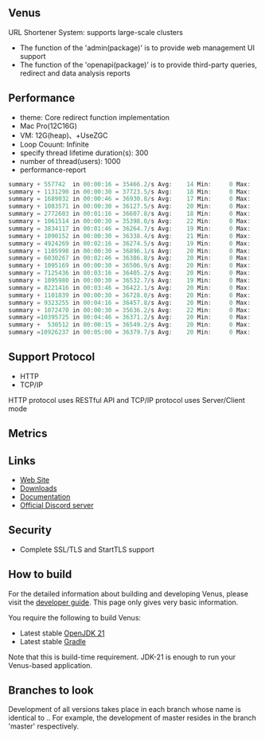 ## Venus
URL Shortener System: supports large-scale clusters
- The function of the 'admin(package)' is to provide web management UI support
- The function of the 'openapi(package)' is to provide third-party queries, redirect and data analysis reports

## Performance
- theme: Core redirect function implementation
- Mac Pro(12C16G)
- VM: 12G(heap)、+UseZGC
- Loop Couunt: Infinite
- specify thread lifetime duration(s): 300
- number of thread(users): 1000
- performance-report
```java
summary + 557742  in 00:00:16 = 35466.2/s Avg:    14 Min:     0 Max:   142 Err:     0 (0.00%) Active: 1000 Started: 1000 Finished: 0
summary + 1131290 in 00:00:30 = 37723.5/s Avg:    18 Min:     0 Max:   195 Err:     0 (0.00%) Active: 1000 Started: 1000 Finished: 0
summary = 1689032 in 00:00:46 = 36930.8/s Avg:    17 Min:     0 Max:   195 Err:     0 (0.00%)
summary + 1083571 in 00:00:30 = 36127.5/s Avg:    20 Min:     0 Max:   185 Err:     0 (0.00%) Active: 1000 Started: 1000 Finished: 0
summary = 2772603 in 00:01:16 = 36607.8/s Avg:    18 Min:     0 Max:   195 Err:     0 (0.00%)
summary + 1061514 in 00:00:30 = 35398.0/s Avg:    22 Min:     0 Max:   255 Err:     0 (0.00%) Active: 1000 Started: 1000 Finished: 0
summary = 3834117 in 00:01:46 = 36264.7/s Avg:    19 Min:     0 Max:   255 Err:     0 (0.00%)
summary + 1090152 in 00:00:30 = 36338.4/s Avg:    21 Min:     0 Max:   228 Err:     0 (0.00%) Active: 1000 Started: 1000 Finished: 0
summary = 4924269 in 00:02:16 = 36274.5/s Avg:    19 Min:     0 Max:   255 Err:     0 (0.00%)
summary + 1105998 in 00:00:30 = 36896.1/s Avg:    20 Min:     0 Max:   253 Err:     0 (0.00%) Active: 1000 Started: 1000 Finished: 0
summary = 6030267 in 00:02:46 = 36386.8/s Avg:    20 Min:     0 Max:   255 Err:     0 (0.00%)
summary + 1095169 in 00:00:30 = 36506.9/s Avg:    20 Min:     0 Max:   237 Err:     0 (0.00%) Active: 1000 Started: 1000 Finished: 0
summary = 7125436 in 00:03:16 = 36405.2/s Avg:    20 Min:     0 Max:   255 Err:     0 (0.00%)
summary + 1095980 in 00:00:30 = 36532.7/s Avg:    19 Min:     0 Max:   188 Err:     0 (0.00%) Active: 1000 Started: 1000 Finished: 0
summary = 8221416 in 00:03:46 = 36422.1/s Avg:    20 Min:     0 Max:   255 Err:     0 (0.00%)
summary + 1101839 in 00:00:30 = 36728.0/s Avg:    20 Min:     0 Max:   267 Err:     0 (0.00%) Active: 1000 Started: 1000 Finished: 0
summary = 9323255 in 00:04:16 = 36457.8/s Avg:    20 Min:     0 Max:   267 Err:     0 (0.00%)
summary + 1072470 in 00:00:30 = 35636.2/s Avg:    22 Min:     0 Max:   263 Err:     0 (0.00%) Active: 1000 Started: 1000 Finished: 0
summary =10395725 in 00:04:46 = 36371.2/s Avg:    20 Min:     0 Max:   267 Err:     0 (0.00%)
summary +  530512 in 00:00:15 = 36549.2/s Avg:    20 Min:     0 Max:   192 Err:     0 (0.00%) Active: 0 Started: 1000 Finished: 1000
summary =10926237 in 00:05:00 = 36379.7/s Avg:    20 Min:     0 Max:   267 Err:     0 (0.00%)
```

## Support Protocol
- HTTP
- TCP/IP

HTTP protocol uses RESTful API and TCP/IP protocol uses Server/Client mode

## Metrics

## Links

* [Web Site]()
* [Downloads]()
* [Documentation]()
* [Official Discord server]()

## Security

- Complete SSL/TLS and StartTLS support

## How to build

For the detailed information about building and developing Venus, please visit the [developer guide](). This page only
gives very basic information.

You require the following to build Venus:

* Latest stable [OpenJDK 21](https://adoptium.net/)
* Latest stable [Gradle](https://docs.gradle.org/)

Note that this is build-time requirement. JDK-21 is enough to run your Venus-based application.

## Branches to look

Development of all versions takes place in each branch whose name is identical to <majorVersion>.<minorVersion>. For
example, the development of master resides in the branch 'master' respectively.
  

